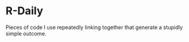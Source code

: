 # R-Daily
Pieces of code I use repeatedly linking together that generate a stupidly simple outcome.
